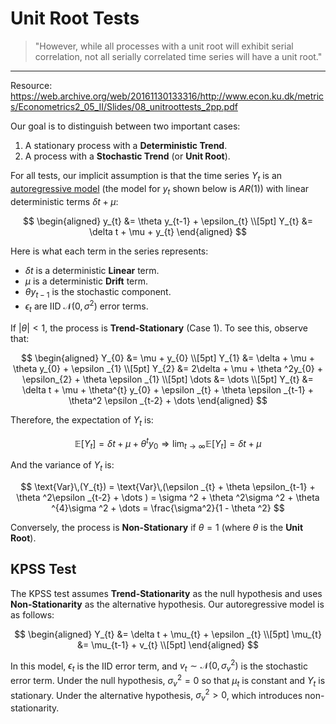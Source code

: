 # Unit Root Tests

> "However, while all processes with a unit root will exhibit serial correlation, not all serially correlated time series will have a unit root."

---

Resource: https://web.archive.org/web/20161130133316/http://www.econ.ku.dk/metrics/Econometrics2_05_II/Slides/08_unitroottests_2pp.pdf

Our goal is to distinguish between two important cases:

1. A stationary process with a **Deterministic Trend**.
2. A process with a **Stochastic Trend** (or **Unit Root**).

For all tests, our implicit assumption is that the time series $Y_{t}$ is an [autoregressive model](https://en.wikipedia.org/wiki/Autoregressive_model) (the model for $y_{t}$ shown below is $AR(1)$) with linear deterministic terms $\delta t + \mu$:

$$
\begin{aligned}
y_{t} &= \theta y_{t-1} + \epsilon_{t} \\[5pt]
Y_{t} &= \delta t + \mu + y_{t}
\end{aligned}
$$ 

Here is what each term in the series represents:

- $\delta  t$ is a deterministic **Linear** term.
- $\mu$ is a deterministic **Drift** term.
- $\theta y_{t-1}$ is the stochastic component.
- $\epsilon_{t}$ are IID $\mathcal{N}(0, \sigma ^2)$ error terms.

If $|\theta| < 1$, the process is **Trend-Stationary** (Case 1).  To see this, observe that:

$$
\begin{aligned}
Y_{0} &= \mu  + y_{0} \\[5pt]
Y_{1} &= \delta  + \mu  + \theta y_{0} + \epsilon _{1} \\[5pt]
Y_{2} &= 2\delta  + \mu  + \theta ^2y_{0} + \epsilon_{2} + \theta \epsilon _{1} \\[5pt]
\dots  &= \dots  \\[5pt]
Y_{t} &= \delta t + \mu  + \theta^{t} y_{0} + \epsilon _{t} + \theta \epsilon _{t-1} + \theta^2 \epsilon _{t-2}   + \dots 
\end{aligned}
$$ 

Therefore, the expectation of $Y_{t}$ is:

$$
\mathbb{E}[Y_{t}] = \delta t + \mu  + \theta ^{t}y_{0} \Rightarrow \lim_{t \rightarrow  \infty }  \mathbb{E}[Y_{t}] = \delta  t + \mu 
$$ 

And the variance of $Y_{t}$ is:

$$
\text{Var}\,(Y_{t}) = \text{Var}\,(\epsilon _{t} + \theta \epsilon_{t-1} + \theta ^2\epsilon _{t-2} + \dots ) = \sigma ^2 + \theta ^2\sigma ^2 + \theta ^{4}\sigma ^2 + \dots  = \frac{\sigma^2}{1 - \theta ^2}
$$ 

Conversely, the process is **Non-Stationary** if $\theta  = 1$ (where $\theta$ is the **Unit Root**).

## KPSS Test

The KPSS test assumes **Trend-Stationarity** as the null hypothesis and uses **Non-Stationarity** as the alternative hypothesis. Our autoregressive model is as follows:

$$
\begin{aligned}
Y_{t} &= \delta t + \mu_{t} + \epsilon _{t} \\[5pt]
\mu_{t} &= \mu_{t-1} + v_{t} \\[5pt]
\end{aligned}
$$ 

In this model, $\epsilon_{t}$ is the IID error term, and $v_{t} \sim \mathcal{N}(0, \sigma _{v}^2)$ is the stochastic error term. Under the null hypothesis, $\sigma _{v}^2 = 0$ so that $\mu _{t}$ is constant and $Y_{t}$ is stationary. Under the alternative hypothesis, $\sigma _{v}^2 > 0$, which introduces non-stationarity.
